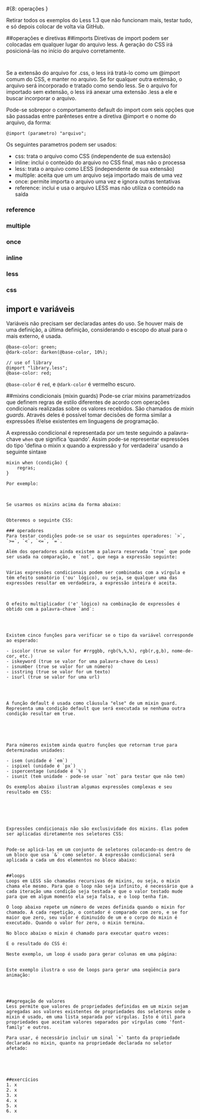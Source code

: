 #{8: operações }

Retirar todos os exemplos do Less 1.3 que não funcionam mais, testar tudo, e só depois colocar de volta via GitHub.

##operações e diretivas
##imports
Diretivas de import podem ser colocadas em qualquer lugar do arquivo less. A geração do CSS irá posicioná-las no início do arquivo corretamente.
```
```
```
```
Se a extensão do arquivo for .css, o less irá tratá-lo como um @import comum do CSS, e manter no arquivo. Se for qualquer outra extensão, o arquivo será incorporado e tratado como sendo less. Se o arquivo for importado sem extensão, o less irá anexar uma extensão .less a ele e buscar incorporar o arquivo.

Pode-se sobrepor o comportamento default do import com seis opções que são passadas entre parênteses entre a diretiva @import e o nome do arquivo, da forma:

```
@import (parametro) "arquivo";
```
Os seguintes parametros podem ser usados:

- css: trata o arquivo como CSS (independente de sua extensão)
- inline: inclui o conteúdo do arquivo no CSS final, mas não o processa
- less: trata o arquivo como LESS (independente de sua extensão)
- multiple: aceita que um um arquivo seja importado mais de uma vez
- once: permite importa o arquivo uma vez e ignora outras tentativas
- reference: inclui e usa o arquivo LESS mas não utiliza o conteúdo na saída

### reference
### multiple
### once
### inline
### less
### css


## import e variáveis

Variáveis não precisam ser declaradas antes do uso. Se houver mais de uma definição, a última definição, considerando o escopo do atual para o mais externo, é usada.

```
@base-color: green;
@dark-color: darken(@base-color, 10%);

// use of library
@import "library.less";
@base-color: red;
```

`@base-color` é `red`, e `@dark-color` é vermelho escuro.

##mixins condicionais (mixin guards)
Pode-se criar mixins parametrizados que definem regras de estilo diferentes de acordo com operações condicionais realizadas sobre os valores recebidos. São chamados de _mixin guards_. Através deles é possível tomar decisões de forma similar a expressões if/else existentes em linguagens de programação.

A expressão condicional é representada por um teste seguindo a palavra-chave `when` que significa 'quando'. Assim pode-se representar expressões do tipo 'defina o mixin x quando a expressão y for verdadeira' usando a seguinte sintaxe
```
mixin when (condição) {
    regras;
}

Por exemplo:

```
```
```
```
```
```
Se usarmos os mixins acima da forma abaixo:
```
```
```
```
Obteremos o seguinte CSS:
```
```
### operadores
Para testar condições pode-se se usar os seguintes operadores: `>`, `>=`, `<`, `<=`, `=`.
```
```
Além dos operadores ainda existem a palavra reservada `true` que pode ser usada na comparação, e `not`, que nega a expressão seguinte:
```
```
```
```
Várias expressões condicionais podem ser combinadas com a vírgula e têm efeito somatório ('ou' lógico), ou seja, se qualquer uma das expressões resultar em verdadeira, a expressão inteira é aceita.
```
```
```
```

O efeito multiplicador ('e' lógico) na combinação de expressões é obtido com a palavra-chave `and`:
```
```
```
```


Existem cinco funções para verificar se o tipo da variável corresponde ao esperado:

- iscolor (true se valor for #rrggbb, rgb(%,%,%), rgb(r,g,b), nome-de-cor, etc.)
- iskeyword (true se valor for uma palavra-chave do Less)
- isnumber (true se valor for um número)
- isstring (true se valor for um texto)
- isurl (true se valor for uma url)

```
```
```
```


A função default é usada como cláusula "else" de um mixin guard. Representa uma condição default que será executada se nenhuma outra condição resultar em true.
```
```
```
```



Para números existem ainda quatro funções que retornam true para determinadas unidades:

- isem (unidade é `em`)
- ispixel (unidade é `px`)
- ispercentage (unidade é `%`)
- isunit (tem unidade - pode-se usar `not` para testar que não tem)

Os exemplos abaixo ilustram algumas expressões complexas e seu resultado em CSS:
```
```
```
```
```
```
```
```
```
```

Expressões condicionais não são exclusividade dos mixins. Elas podem ser aplicadas diretamente nos seletores CSS:

```
```

Pode-se aplicá-las em um conjunto de seletores colocando-os dentro de um bloco que usa `&` como seletor. A expressão condicional será aplicada a cada um dos elementos no bloco abaixo:

```

```

##loops
Loops em LESS são chamadas recursivas de mixins, ou seja, o mixin chama ele mesmo. Para que o loop não seja infinito, é necessário que a cada iteração uma condição seja testada e que o valor testado mude para que em algum momento ela seja falsa, e o loop tenha fim.

O loop abaixo repete um número de vezes definida quando o mixin for chamado. A cada repetição, o contador é comparado com zero, e se for maior que zero, seu valor é diminuído de um e o corpo do mixin é executado. Quando o valor for zero, o mixin termina.
```
```
No bloco abaixo o mixin é chamado para executar quatro vezes:
```
```
E o resultado do CSS é:
```
```
Neste exemplo, um loop é usado para gerar colunas em uma página:
```
```
```
```
Este exemplo ilustra o uso de loops para gerar uma seqüência para animação:
```
```
```
```
```
```

##agregação de valores
Less permite que valores de propriedades definidas em um mixin sejam agregadas aos valores existentes de propriedades dos seletores onde o mixin é usado, em uma lista separada por vírgulas. Isto é útil para propriedades que aceitam valores separados por vírgulas como 'font-family' e outros.

Para usar, é necessário incluir um sinal `+` tanto da propriedade declarada no mixin, quanto na propriedade declarada no seletor afetado:

```
```
```
```
```
```


##exercícios
1. x
2. x
3. x
4. x
5. x
6. x